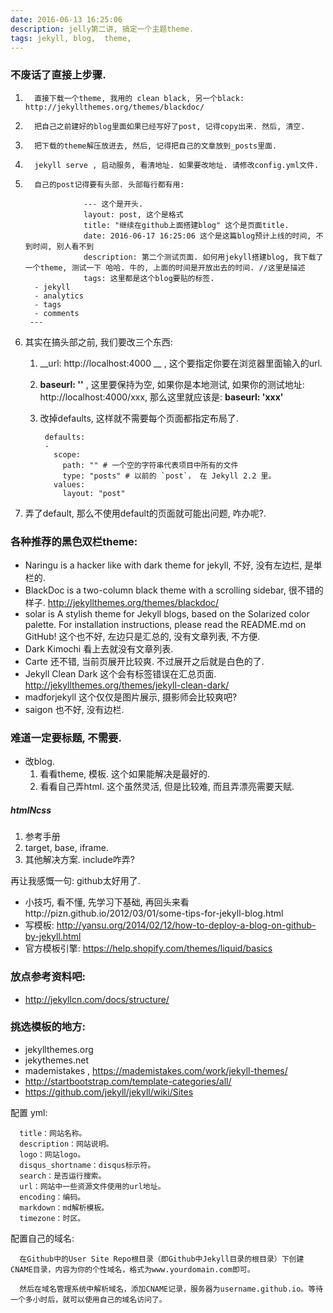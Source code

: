 ```yaml
---
date: 2016-06-13 16:25:06
description: jelly第二讲, 搞定一个主题theme.
tags: jekyll, blog,  theme,
---
```


### 不废话了直接上步骤.

1.       直接下载一个theme, 我用的 clean black, 另一个black: http://jekyllthemes.org/themes/blackdoc/
2.       把自己之前建好的blog里面如果已经写好了post, 记得copy出来. 然后, 清空.
3.       把下载的theme解压放进去, 然后, 记得把自己的文章放到_posts里面.
4.       jekyll serve , 启动服务, 看清地址. 如果要改地址. 请修改config.yml文件.
5.       自己的post记得要有头部. 头部每行都有用:

                    --- 这个是开头.
                    layout: post, 这个是格式
                    title: "继续在github上面搭建blog" 这个是页面title.
                    date: 2016-06-17 16:25:06 这个是这篇blog预计上线的时间, 不到时间, 别人看不到
                    description: 第二个测试页面. 如何用jekyll搭建blog, 我下载了一个theme, 测试一下 哈哈. 牛的, 上面的时间是开放出去的时间. //这里是描述
                    tags: 这里都是这个blog要贴的标签.
         - jekyll
         - analytics
         - tags
         - comments
        ---

1.  其实在搞头部之前, 我们要改三个东西:

    1. __url: http://localhost:4000 __ , 这个要指定你要在浏览器里面输入的url.
    2. __baseurl: ''__ , 这里要保持为空, 如果你是本地测试, 如果你的测试地址: http://localhost:4000/xxx, 那么这里就应该是: __baseurl: 'xxx'__
    3. 改掉defaults, 这样就不需要每个页面都指定布局了.

            defaults:
            -
              scope:
                path: "" # 一个空的字符串代表项目中所有的文件
                type: "posts" # 以前的 `post`， 在 Jekyll 2.2 里。
              values:
                layout: "post"
2.  弄了default, 那么不使用default的页面就可能出问题, 咋办呢?.


### 各种推荐的黑色双栏theme:
- Naringu is a hacker like with dark theme for jekyll, 不好, 没有左边栏, 是単栏的.
- BlackDoc is a two-column black theme with a scrolling sidebar, 很不错的样子. http://jekyllthemes.org/themes/blackdoc/
- solar is A stylish theme for Jekyll blogs, based on the Solarized color palette. For installation instructions, please read the README.md on GitHub! 这个也不好, 左边只是汇总的, 没有文章列表, 不方便.
- Dark Kimochi 看上去就没有文章列表.
- Carte 还不错, 当前页展开比较爽. 不过展开之后就是白色的了.
- Jekyll Clean Dark  这个会有标签错误在汇总页面. http://jekyllthemes.org/themes/jekyll-clean-dark/
- madforjekyll 这个仅仅是图片展示, 摄影师会比较爽吧?
- saigon 也不好, 没有边栏.


### 难道一定要标题, 不需要.

- 改blog.
  1. 看看theme, 模板. 这个如果能解决是最好的.
  2. 看看自己弄html. 这个虽然灵活, 但是比较难, 而且弄漂亮需要天赋.



##### htmlNcss
1. 参考手册
2. target, base, iframe.
3. 其他解决方案. include咋弄?


再让我感慨一句: github太好用了.


* 小技巧, 看不懂,  先学习下基础, 再回头来看http://pizn.github.io/2012/03/01/some-tips-for-jekyll-blog.html
* 写模板: http://yansu.org/2014/02/12/how-to-deploy-a-blog-on-github-by-jekyll.html
* 官方模板引擎: https://help.shopify.com/themes/liquid/basics



### 放点参考资料吧:
- http://jekyllcn.com/docs/structure/

### 挑选模板的地方:

- jekyllthemes.org
- jekythemes.net
- mademistakes , https://mademistakes.com/work/jekyll-themes/
- http://startbootstrap.com/template-categories/all/
- https://github.com/jekyll/jekyll/wiki/Sites

配置 yml:

      title：网站名称。
      description：网站说明。
      logo：网站logo。
      disqus_shortname：disqus标示符。
      search：是否运行搜索。
      url：网站中一些资源文件使用的url地址。
      encoding：编码。
      markdown：md解析模板。
      timezone：时区。

配置自己的域名:

      在Github中的User Site Repo根目录（即Github中Jekyll目录的根目录）下创建CNAME目录，内容为你的个性域名，格式为www.yourdomain.com即可。

      然后在域名管理系统中解析域名，添加CNAME记录，服务器为username.github.io。等待一个多小时后，就可以使用自己的域名访问了。

